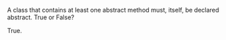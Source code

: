A class that contains at least one abstract method must, itself, be declared abstract. True or False?

True.
